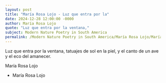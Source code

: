 ```yaml
---
layout: post
title: "María Rosa Lojo - Luz que entra por la"
date: 2024-12-28 12:00:00 -0000
author: María Rosa Lojo
quote: "Luz que entra por la ventana,"
subject: Modern Nature Poetry in South America
permalink: /Modern Nature Poetry in South America/María Rosa Lojo/María Rosa Lojo - Luz que entra por la
---
```


Luz que entra por la ventana,
tatuajes de sol en la piel,
y el canto de un ave
y el eco del amanecer.

María Rosa Lojo

- María Rosa Lojo
